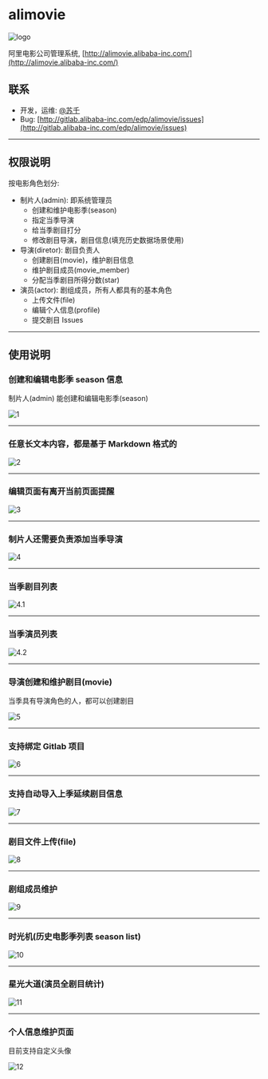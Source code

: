 # alimovie

![logo](http://gitlab.alibaba-inc.com/edp/alimovie/blob/master/logo.png)

阿里电影公司管理系统, [http://alimovie.alibaba-inc.com/](http://alimovie.alibaba-inc.com/)


## 联系

* 开发，运维: [@苏千](http://work.alibaba-inc.com/work/u/43624)
* Bug: [http://gitlab.alibaba-inc.com/edp/alimovie/issues](http://gitlab.alibaba-inc.com/edp/alimovie/issues)

---

## 权限说明

按电影角色划分:

* 制片人(admin): 即系统管理员
    - 创建和维护电影季(season)
    - 指定当季导演
    - 给当季剧目打分
    - 修改剧目导演，剧目信息(填充历史数据场景使用)
* 导演(diretor): 剧目负责人
    - 创建剧目(movie)，维护剧目信息
    - 维护剧目成员(movie_member)
    - 分配当季剧目所得分数(star)
* 演员(actor): 剧组成员，所有人都具有的基本角色
    - 上传文件(file)
    - 编辑个人信息(profile)
    - 提交剧目 Issues

---

## 使用说明

### 创建和编辑电影季 season 信息

制片人(admin) 能创建和编辑电影季(season)

![1](http://nfs.nodeblog.org/7/b/7b59358ec1b055b06caba1ab5cd264a0.png)

---

### 任意长文本内容，都是基于 Markdown 格式的

![2](http://nfs.nodeblog.org/e/4/e4e89cac8d3960a07e7b4d1ed07cc391.png)

---

### 编辑页面有离开当前页面提醒

![3](http://nfs.nodeblog.org/c/2/c2ecf759b44382c3e98026d16193808c.png)

---

### 制片人还需要负责添加当季导演

![4](http://nfs.nodeblog.org/9/4/9416d0b4479a76e8282c0b68882cd9f4.png)

---

### 当季剧目列表

![4.1](http://nfs.nodeblog.org/6/3/6338994e84a6106f718c0c5b52fa985c.png)

---

### 当季演员列表

![4.2](http://nfs.nodeblog.org/a/4/a4cd52853d8bad14ddc1e75181c88146.png)

---

### 导演创建和维护剧目(movie)

当季具有导演角色的人，都可以创建剧目

![5](http://nfs.nodeblog.org/9/f/9fcba863f3554e35c7e9ef3d1547541e.png)

---

### 支持绑定 Gitlab 项目

![6](http://nfs.nodeblog.org/c/d/cdabba93ebbf27e93a7879a6d95abe11.png)

---

### 支持自动导入上季延续剧目信息

![7](http://nfs.nodeblog.org/5/9/59d6c77c24328d015f77636715eace79.png)

---

### 剧目文件上传(file)

![8](http://nfs.nodeblog.org/1/4/14f996b19c186ca52211367906c3a1d2.png)

---

### 剧组成员维护

![9](http://nfs.nodeblog.org/9/b/9b807ab6024c91ea61cb4c06f14dbec9.png)

---

### 时光机(历史电影季列表 season list)

![10](http://nfs.nodeblog.org/d/9/d94f03bc8ce6304c4f69da3889978d80.png)

---

### 星光大道(演员全剧目统计)

![11](http://nfs.nodeblog.org/d/2/d26cbf881b51313204755bbe44df0e3f.png)

---

### 个人信息维护页面

目前支持自定义头像

![12](http://nfs.nodeblog.org/3/8/38850c6358d52dc1706e505bfb8b06d2.png)
